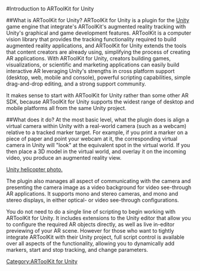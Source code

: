 #Introduction to ARToolKit for Unity

##What is ARToolKit for Unity?
ARToolKit for Unity is a plugin for the [Unity][unity] game engine that integrate's ARToolKit's augmented reality tracking with Unity's graphical and game development features. ARToolKit is a computer vision library that provides the tracking functionality required to build augmented reality applications, and ARToolKit for Unity extends the tools that content creators are already using, simplifying the process of creating AR applications. With ARToolKit for Unity, creators building games, visualizations, or scientific and marketing applications can easily build interactive AR leveraging Unity's strengths in cross platform support (desktop, web, mobile and console), powerful scripting capabilities, simple drag-and-drop editing, and a strong support community.

It makes sense to start with ARToolKit for Unity rather than some other AR SDK, because ARToolKit for Unity supports the widest range of desktop and mobile platforms all from the same Unity project.

##What does it do?
At the most basic level, what the plugin does is align a virtual camera within Unity with a real-world camera (such as a webcam) relative to a tracked marker target. For example, if you print a marker on a piece of paper and point your webcam at it, the corresponding virtual camera in Unity will "look" at the equivalent spot in the virtual world. If you then place a 3D model in the virtual world, and overlay it on the incoming video, you produce an augmented reality view.

[Unity helicopter photo.][helicopter]

The plugin also manages all aspect of communicating with the camera and presenting the camera image as a video background for video see-through AR applications. It supports mono and stereo cameras, and mono and stereo displays, in either optical- or video see-through configurations.

You do not need to do a single line of scripting to begin working with ARToolKit for Unity. It includes extensions to the Unity editor that allow you to configure the required AR objects directly, as well as live in-editor previewing of your AR scene. However for those who want to tightly integrate ARToolKit with their Unity project, full script control is available over all aspects of the functionality, allowing you to dynamically add markers, start and stop tracking, and change parameters.

[unity]:http://www.unity3d.com
[helicopter]:/File:UnityHelicopter.png "wikilink"

[Category:ARToolKit for Unity](/Category:ARToolKit_for_Unity "wikilink")